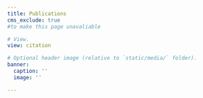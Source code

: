 ```yaml
---
title: Publications
cms_exclude: true
#to make this page unavaliable 

# View.
view: citation

# Optional header image (relative to `static/media/` folder).
banner:
  caption: ''
  image: ''

---
```

